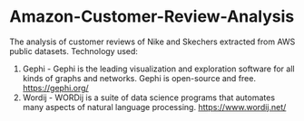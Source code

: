 # Amazon-Customer-Review-Analysis
The analysis of customer reviews of Nike and Skechers extracted from AWS public datasets. 
Technology used:  
1. Gephi - Gephi is the leading visualization and exploration software for all kinds of graphs and networks. Gephi is open-source and free. https://gephi.org/ 
2. Wordij - WORDij is a suite of data science programs that automates many aspects of natural language processing. https://www.wordij.net/
